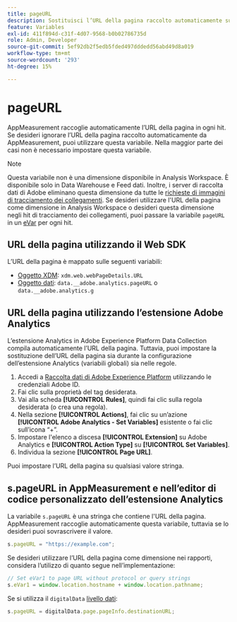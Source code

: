 ```yaml
---
title: pageURL
description: Sostituisci l’URL della pagina raccolto automaticamente sul tuo sito.
feature: Variables
exl-id: 411f894d-c31f-4d07-9568-b0b02786735d
role: Admin, Developer
source-git-commit: 5ef92db2f5edb5fded497dddedd56abd49d8a019
workflow-type: tm+mt
source-wordcount: '293'
ht-degree: 15%

---
```


# pageURL

AppMeasurement raccoglie automaticamente l’URL della pagina in ogni hit. Se desideri ignorare l’URL della pagina raccolto automaticamente da AppMeasurement, puoi utilizzare questa variabile. Nella maggior parte dei casi non è necessario impostare questa variabile.

>[!NOTE]
>
>Questa variabile non è una dimensione disponibile in Analysis Workspace. È disponibile solo in Data Warehouse e Feed dati. Inoltre, i server di raccolta dati di Adobe eliminano questa dimensione da tutte le [richieste di immagini di tracciamento dei collegamenti](/help/implement/vars/functions/tl-method.md). Se desideri utilizzare l&#39;URL della pagina come dimensione in Analysis Workspace o desideri questa dimensione negli hit di tracciamento dei collegamenti, puoi passare la variabile `pageURL` in un [eVar](evar.md) per ogni hit.

## URL della pagina utilizzando il Web SDK

L’URL della pagina è mappato sulle seguenti variabili:

* [Oggetto XDM](/help/implement/aep-edge/xdm-var-mapping.md): `xdm.web.webPageDetails.URL`
* [Oggetto dati](/help/implement/aep-edge/data-var-mapping.md): `data.__adobe.analytics.pageURL` o `data.__adobe.analytics.g`

## URL della pagina utilizzando l’estensione Adobe Analytics

L’estensione Analytics in Adobe Experience Platform Data Collection compila automaticamente l’URL della pagina. Tuttavia, puoi impostare la sostituzione dell’URL della pagina sia durante la configurazione dell’estensione Analytics (variabili globali) sia nelle regole.

1. Accedi a [Raccolta dati di Adobe Experience Platform](https://experience.adobe.com/data-collection) utilizzando le credenziali Adobe ID.
2. Fai clic sulla proprietà del tag desiderata.
3. Vai alla scheda **[!UICONTROL Rules]**, quindi fai clic sulla regola desiderata (o crea una regola).
4. Nella sezione **[!UICONTROL Actions]**, fai clic su un’azione **[!UICONTROL Adobe Analytics - Set Variables]** esistente o fai clic sull’icona “+”.
5. Impostare l&#39;elenco a discesa **[!UICONTROL Extension]** su Adobe Analytics e **[!UICONTROL Action Type]** su **[!UICONTROL Set Variables]**.
6. Individua la sezione **[!UICONTROL Page URL]**.

Puoi impostare l’URL della pagina su qualsiasi valore stringa.

## s.pageURL in AppMeasurement e nell’editor di codice personalizzato dell’estensione Analytics

La variabile `s.pageURL` è una stringa che contiene l&#39;URL della pagina. AppMeasurement raccoglie automaticamente questa variabile, tuttavia se lo desideri puoi sovrascrivere il valore.

```js
s.pageURL = "https://example.com";
```

Se desideri utilizzare l’URL della pagina come dimensione nei rapporti, considera l’utilizzo di quanto segue nell’implementazione:

```js
// Set eVar1 to page URL without protocol or query strings
s.eVar1 = window.location.hostname + window.location.pathname;
```

Se si utilizza il `digitalData` [livello dati](../../prepare/data-layer.md):

```js
s.pageURL = digitalData.page.pageInfo.destinationURL;
```
